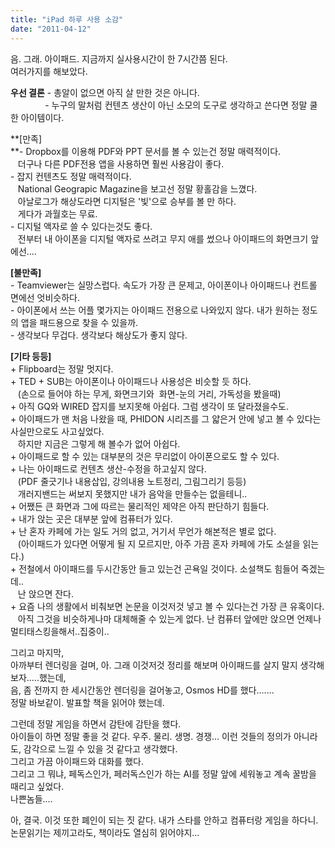 ```yaml
---
title: "iPad 하루 사용 소감"
date: "2011-04-12"
---
```


음. 그래. 아이패드. 지금까지 실사용시간이 한 7시간쯤 된다.  
여러가지를 해보았다.  
  
**우선 결론** - 총알이 없으면 아직 살 만한 것은 아니다.  
              - 누구의 말처럼 컨텐츠 생산이 아닌 소모의 도구로 생각하고 쓴다면 정말 쿨한 아이템이다.  
  
**\[만족\]  
**\- Dropbox를 이용해 PDF와 PPT 문서를 볼 수 있는건 정말 매력적이다.  
   더구나 다른 PDF전용 앱을 사용하면 훨씬 사용감이 좋다.  
\- 잡지 컨텐츠도 정말 매력적이다.  
   National Geograpic Magazine을 보고선 정말 황홀감을 느꼈다.  
   아날로그가 해상도라면 디지털은 '빛'으로 승부를 볼 만 하다.  
   게다가 과월호는 무료.  
\- 디지털 액자로 쓸 수 있다는것도 좋다.  
   전부터 내 아이폰을 디지털 액자로 쓰려고 무지 애를 썼으나 아이패드의 화면크기 앞에선....  
  
**\[불만족\]**  
\- Teamviewer는 실망스럽다. 속도가 가장 큰 문제고, 아이폰이나 아이패드나 컨트롤 면에선 엇비슷하다.  
\- 아이폰에서 쓰는 어플 몇가지는 아이패드 전용으로 나와있지 않다. 내가 원하는 정도의 앱을 패드용으로 찾을 수 있을까.  
\- 생각보다 무겁다. 생각보다 해상도가 좋지 않다.  
  
**\[기타 등등\]**  
\+ Flipboard는 정말 멋지다.  
\+ TED + SUB는 아이폰이나 아이패드나 사용성은 비슷할 듯 하다.  
   (손으로 들어야 하는 무게, 화면크기와  화면-눈의 거리, 가독성을 봤을때)  
\+ 아직 GQ와 WIRED 잡지를 보지못해 아쉽다. 그럼 생각이 또 달라졌을수도.  
\+ 아이패드가 맨 처음 나왔을 때, PHIDON 시리즈를 그 얇은거 안에 넣고 볼 수 있다는 사실만으로도 사고싶었다.  
   하지만 지금은 그렇게 해 볼수가 없어 아쉽다.  
\+ 아이패드로 할 수 있는 대부분의 것은 무리없이 아이폰으로도 할 수 있다.  
\+ 나는 아이패드로 컨텐츠 생산-수정을 하고싶지 않다.  
   (PDF 줄긋기나 내용삽입, 강의내용 노트정리, 그림그리기 등등)  
   개러지밴드는 써보지 못했지만 내가 음악을 만들수는 없을테니..  
\+ 어쨌든 큰 화면과 그에 따르는 물리적인 제약은 아직 판단하기 힘들다.  
\+ 내가 앉는 곳은 대부분 앞에 컴퓨터가 있다.  
\+ 난 혼자 카페에 가는 일도 거의 없고, 거기서 무언가 해본적은 별로 없다.   
   (아이패드가 있다면 어떻게 될 지 모르지만, 아주 가끔 혼자 카페에 가도 소설을 읽는다.)  
\+ 전철에서 아이패드를 두시간동안 들고 있는건 곤욕일 것이다. 소설책도 힘들어 죽겠는데..  
   난 앉으면 잔다.  
\+ 요즘 나의 생활에서 비춰보면 논문을 이것저것 넣고 볼 수 있다는건 가장 큰 유혹이다.  
   아직 그것을 비슷하게나마 대체해줄 수 있는게 없다. 난 컴퓨터 앞에만 앉으면 언제나 멀티태스킹을해서..집중이..  
  
  
그리고 마지막,  
아까부터 렌더링을 걸며, 아. 그래 이것저것 정리를 해보며 아이패드를 살지 말지 생각해보자.....했는데,  
음, 좀 전까지 한 세시간동안 렌더링을 걸어놓고, Osmos HD를 했다.......  
정말 바보같이. 발표할 책을 읽어야 했는데.  
  
그런데 정말 게임을 하면서 감탄에 감탄을 했다.  
아이들이 하면 정말 좋을 것 같다. 우주. 물리. 생명. 경쟁... 이런 것들의 정의가 아니라도, 감각으로 느낄 수 있을 것 같다고 생각했다.  
그리고 가끔 아이패드와 대화를 했다.  
그리고 그 뭐냐, 페독스인가, 페러독스인가 하는 AI를 정말 앞에 세워놓고 계속 꿀밤을 때리고 싶었다.  
나쁜놈들....  
  
아, 결국. 이것 또한 폐인이 되는 짓 같다. 내가 스타를 안하고 컴퓨터랑 게임을 하다니.  
논문읽기는 제끼고라도, 책이라도 열심히 읽어야지...
